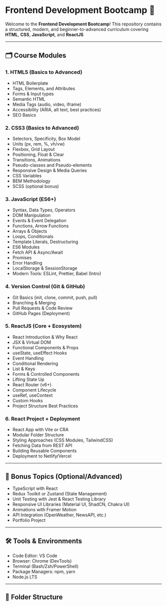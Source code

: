 # Frontend Development Bootcamp 🚀

Welcome to the **Frontend Development Bootcamp**! This repository contains a structured, modern, and beginner-to-advanced curriculum covering **HTML**, **CSS**, **JavaScript**, and **ReactJS**

---

## 🗂️ Course Modules

### 1. HTML5 (Basics to Advanced)
- HTML Boilerplate
- Tags, Elements, and Attributes
- Forms & Input types
- Semantic HTML
- Media Tags (audio, video, iframe)
- Accessibility (ARIA, alt text, best practices)
- SEO Basics

### 2. CSS3 (Basics to Advanced)
- Selectors, Specificity, Box Model
- Units (px, rem, %, vh/vw)
- Flexbox, Grid Layout
- Positioning, Float & Clear
- Transitions, Animations
- Pseudo-classes and Pseudo-elements
- Responsive Design & Media Queries
- CSS Variables
- BEM Methodology
- SCSS (optional bonus)

### 3. JavaScript (ES6+)
- Syntax, Data Types, Operators
- DOM Manipulation
- Events & Event Delegation
- Functions, Arrow Functions
- Arrays & Objects
- Loops, Conditionals
- Template Literals, Destructuring
- ES6 Modules
- Fetch API & Async/Await
- Promises
- Error Handling
- LocalStorage & SessionStorage
- Modern Tools: ESLint, Prettier, Babel (Intro)

### 4. Version Control (Git & GitHub)
- Git Basics (init, clone, commit, push, pull)
- Branching & Merging
- Pull Requests & Code Review
- GitHub Pages (Deployment)

### 5. ReactJS (Core + Ecosystem)
- React Introduction & Why React
- JSX & Virtual DOM
- Functional Components & Props
- useState, useEffect Hooks
- Event Handling
- Conditional Rendering
- List & Keys
- Forms & Controlled Components
- Lifting State Up
- React Router (v6+)
- Component Lifecycle
- useRef, useContext
- Custom Hooks
- Project Structure Best Practices

### 6. React Project + Deployment
- React App with Vite or CRA
- Modular Folder Structure
- Styling Approaches (CSS Modules, TailwindCSS)
- Fetching Data from REST API
- Building Reusable Components
- Deployment to Netlify/Vercel

---

## 🧠 Bonus Topics (Optional/Advanced)
- TypeScript with React
- Redux Toolkit or Zustand (State Management)
- Unit Testing with Jest & React Testing Library
- Responsive UI Libraries (Material UI, ShadCN, Chakra UI)
- Animations with Framer Motion
- API Integration (OpenWeather, NewsAPI, etc.)
- Portfolio Project

---

## 🛠️ Tools & Environments
- Code Editor: VS Code
- Browser: Chrome (DevTools)
- Terminal (Bash/Zsh/PowerShell)
- Package Managers: npm, yarn
- Node.js LTS

---

## 📁 Folder Structure
